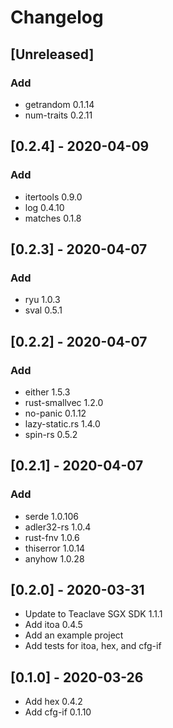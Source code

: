 # Changelog

## [Unreleased]
### Add
- getrandom 0.1.14
- num-traits 0.2.11

## [0.2.4] - 2020-04-09
### Add
- itertools 0.9.0
- log 0.4.10
- matches 0.1.8

## [0.2.3] - 2020-04-07
### Add
- ryu 1.0.3
- sval 0.5.1

## [0.2.2] - 2020-04-07
### Add
- either 1.5.3
- rust-smallvec 1.2.0
- no-panic 0.1.12
- lazy-static.rs 1.4.0
- spin-rs 0.5.2

## [0.2.1] - 2020-04-07
### Add
- serde 1.0.106
- adler32-rs 1.0.4
- rust-fnv 1.0.6
- thiserror 1.0.14
- anyhow 1.0.28

## [0.2.0] - 2020-03-31
- Update to Teaclave SGX SDK 1.1.1
- Add itoa 0.4.5
- Add an example project
- Add tests for itoa, hex, and cfg-if

## [0.1.0] - 2020-03-26
- Add hex 0.4.2
- Add cfg-if 0.1.10
